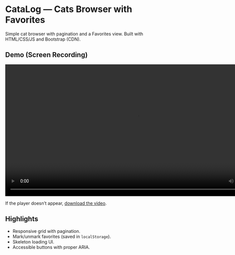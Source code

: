# CataLog — Cats Browser with Favorites

Simple cat browser with pagination and a Favorites view. Built with HTML/CSS/JS and Bootstrap (CDN).

## Demo (Screen Recording)

<video src="https://raw.githubusercontent.com/Entesar-Qandil/cataLog/main/assets/demo.mp4" controls width="840" title="Project demo"></video>

If the player doesn’t appear, [download the video](assets/demo.mp4?raw=1).

## Highlights
- Responsive grid with pagination.
- Mark/unmark favorites (saved in `localStorage`).
- Skeleton loading UI.
- Accessible buttons with proper ARIA.
